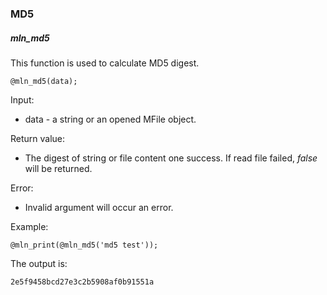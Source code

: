 ### MD5



##### mln_md5

This function is used to calculate MD5 digest.

```
@mln_md5(data);
```

Input:

- data - a string or an opened MFile object.

Return value:

- The digest of string or file content one success. If read file failed, *false* will be returned.

Error:

- Invalid argument will occur an error.

Example:

```
@mln_print(@mln_md5('md5 test'));
```

The output is:

```
2e5f9458bcd27e3c2b5908af0b91551a
```


